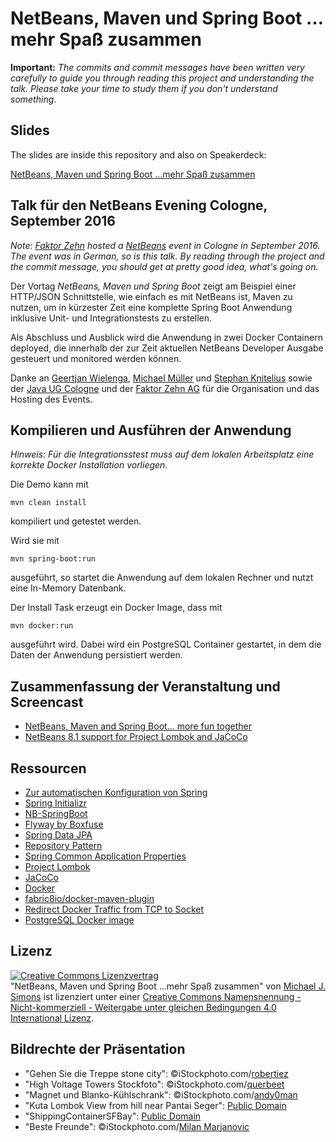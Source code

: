 # NetBeans, Maven und Spring Boot …mehr Spaß zusammen

**Important:** _The commits and commit messages have been written very carefully to guide you through reading this project and understanding the talk. Please take your time to study them if you don't understand something_.

## Slides

The slides are inside this repository and also on Speakerdeck:

[NetBeans, Maven und Spring Boot …mehr Spaß zusammen](https://speakerdeck.com/michaelsimons/netbeans-maven-und-spring-boot-dot-dot-dot-mehr-spass-zusammen)

## Talk für den NetBeans Evening Cologne, September 2016

_Note: [Faktor Zehn](https://www.faktorzehn.de/de/ueber-faktor-zehn/veranstaltungen/veranstaltungen-detailseite/netbeans-evening-in-koeln.html?cHash=9e9355b5b02d89a2cfa4f0998ebe0547) hosted a [NetBeans](https://netbeans.org) event in Cologne in September 2016. The event was in German, so is this talk. By reading through the project and the commit message, you should get at pretty good idea, what's going on._

Der Vortag _NetBeans, Maven und Spring Boot_ zeigt am Beispiel einer HTTP/JSON Schnittstelle, wie einfach es mit NetBeans ist, Maven zu nutzen, um in kürzester Zeit eine komplette Spring Boot Anwendung inklusive Unit- und Integrationstests zu erstellen. 

Als Abschluss und Ausblick wird die Anwendung in zwei Docker Containern deployed, die innerhalb der zur Zeit aktuellen NetBeans Developer Ausgabe gesteuert und monitored werden können.

Danke an [Geertjan Wielenga](https://twitter.com/GeertjanW), [Michael Müller](https://twitter.com/muellermi) und [Stephan Knitelius](https://twitter.com/sknitelius) sowie der [Java UG Cologne](https://twitter.com/jugcologne) und der [Faktor Zehn AG](https://twitter.com/FaktorZehnAG) für die Organisation und das Hosting des Events.

## Kompilieren und Ausführen der Anwendung

_Hinweis: Für die Integrationsstest muss auf dem lokalen Arbeitsplatz eine korrekte Docker Installation vorliegen._

Die Demo kann mit 

```
mvn clean install

```

kompiliert und getestet werden.

Wird sie mit 

```
mvn spring-boot:run
```

ausgeführt, so startet die Anwendung auf dem lokalen Rechner und nutzt eine In-Memory Datenbank.

Der Install Task erzeugt ein Docker Image, dass mit 

```
mvn docker:run
```

ausgeführt wird. Dabei wird ein PostgreSQL Container gestartet, in dem die Daten der Anwendung persistiert werden.

## Zusammenfassung der Veranstaltung und Screencast

* [NetBeans, Maven and Spring Boot… more fun together](http://info.michael-simons.eu/2016/09/10/netbeans-maven-and-spring-boot-more-fun-together/)
* [NetBeans 8.1 support for Project Lombok and JaCoCo](https://youtu.be/zmMtmpavL4I)

## Ressourcen

* [Zur automatischen Konfiguration von Spring](https://github.com/michael-simons/springio2016)
* [Spring Initializr](http://start.spring.io)
* [NB-SpringBoot](https://github.com/AlexFalappa/nb-springboot)
* [Flyway by Boxfuse](https://flywaydb.org)
* [Spring Data JPA](http://projects.spring.io/spring-data-jpa/)
* [Repository Pattern](http://martinfowler.com/eaaCatalog/repository.html)
* [Spring Common Application Properties](http://docs.spring.io/spring-boot/docs/current/reference/html/common-application-properties.html)
* [Project Lombok](http://www.eclemma.org/jacoco/)
* [JaCoCo](http://www.eclemma.org/jacoco/)
* [Docker](https://www.docker.com)
* [fabric8io/docker-maven-plugin](https://github.com/fabric8io/docker-maven-plugin)
* [Redirect Docker Traffic from TCP to Socket](https://gist.github.com/michael-simons/4bb090aa77802f1732c2d5200f9880a4)
* [PostgreSQL Docker image](https://hub.docker.com/_/postgres/)

## Lizenz

<a rel="license" href="http://creativecommons.org/licenses/by-nc-sa/4.0/"><img alt="Creative Commons Lizenzvertrag" style="border-width:0" src="https://i.creativecommons.org/l/by-nc-sa/4.0/88x31.png" /></a><br /><span xmlns:dct="http://purl.org/dc/terms/" property="dct:title">"NetBeans, Maven und Spring Boot …mehr Spaß zusammen"</span> von <a xmlns:cc="http://creativecommons.org/ns#" href="https://github.com/michael-simons/springio2016" property="cc:attributionName" rel="cc:attributionURL">Michael J. Simons</a> ist lizenziert unter einer <a rel="license" href="http://creativecommons.org/licenses/by-nc-sa/4.0/">Creative Commons Namensnennung - Nicht-kommerziell - Weitergabe unter gleichen Bedingungen 4.0 International Lizenz</a>.

## Bildrechte der Präsentation

* "Gehen Sie die Treppe stone city": ©iStockphoto.com/[robertiez](http://www.istockphoto.com/de/portfolio/robertiez)
* "High Voltage Towers Stockfoto": ©iStockphoto.com/[querbeet](http://www.istockphoto.com/de/portfolio/querbeet)
* "Magnet und Blanko-Kühlschrank": ©iStockphoto.com/[andy0man](http://www.istockphoto.com/de/portfolio/andy0man)
* "Kuta Lombok View from hill near Pantai Seger": [Public Domain](https://commons.wikimedia.org/wiki/File:Kuta_Lombok_View_from_hill_near_Pantai_Seger.JPG)
* "ShippingContainerSFBay": [Public Domain](https://commons.wikimedia.org/wiki/File:ShippingContainerSFBay.jpg)
* "Beste Freunde": ©iStockphoto.com/[Milan Marjanovic](http://www.istockphoto.com/de/portfolio/supersizer)